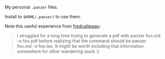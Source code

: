 My personal `.panzer` files.

Install to `$HOME/.panzer/` to use them.

Note this useful experience from [fredcallaway](https://github.com/fredcallaway):

> I struggled for a long time trying to generate a pdf with panzer foo.md -o foo.pdf before realizing that the command should be panzer foo.md -o foo.tex. It might be worth including that information somewhere for other wandering souls :)


